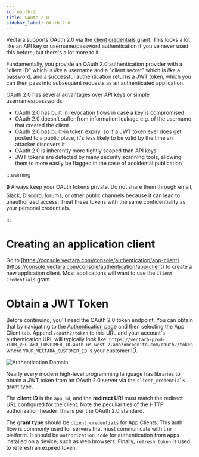 ```yaml
---
id: oauth-2
title: OAuth 2.0
sidebar_label: OAuth 2.0
---
```


Vectara supports OAuth 2.0 via the
[client credentials grant](https://oauth.net/2/grant-types/client-credentials/).
This looks a lot like an API key or username/password authentication if you've
never used this before, but there's a lot more to it.

Fundamentally, you provide an OAuth 2.0 authentication provider with a
"client ID" which is *like* a username and a "client secret" which is *like*
a password, and a successful authentication returns a
[JWT token](https://jwt.io/), which you can then pass into subsequent requests
as an authenticated application.

OAuth 2.0 has several advantages over API keys or simple usernames/passwords:
- OAuth 2.0 has built in revocation flows in case a key is compromised
- OAuth 2.0 doesn't suffer from information leakage e.g. of the username that created the client
- OAuth 2.0 has built-in token expiry, so if a JWT token ever does get posted to a public place, it's less likely to be valid by the time an attacker discovers it
- OAuth 2.0 is inherently more tightly scoped than API keys
- JWT tokens are detected by many security scanning tools, allowing them to more easily be flagged in the case of accidental publication

:::warning

:lock: Always keep your OAuth tokens private. Do not share them through email, Slack, Discord, forums, or other public channels because it can lead to unauthorized access. Treat these tokens with the same confidentiality as your personal credentials. 

:::

# Creating an application client
Go to [https://console.vectara.com/console/authentication/app-client](https://console.vectara.com/console/authentication/app-client)
to create a new application client.  Most applications will want to use the
`Client Credentials` grant.

# Obtain a JWT Token
Before continuing, you'll need the OAuth 2.0 token endpoint.  You can obtain that
by navigating to the [Authentication page](https://console.vectara.com/authentication)
and then selecting the App Client tab.  Append `/oauth2/token` to this URL and
your account's authentication URL will typically look like:
`https://vectara-prod-YOUR_VECTARA_CUSTOMER_ID.auth.us-west-2.amazoncognito.com/oauth2/token`
where `YOUR_VECTARA_CUSTOMER_ID` is your customer ID.

![Authentication Domain](/img/auth_domain.png)

Nearly every modern high-level programming language has libraries to obtain a
JWT token from an OAuth 2.0 server via the `client_credentials` grant type.

The **client ID** is the `app_id`, and the **redirect URI**
must match the redirect URL configured for the client. Note the peculiarities
of the HTTP authorization header: this is per the OAuth 2.0 standard.

The **grant type** should be `client_credentials` for App Clients. This auth
flow is commonly used for servers that must communicate with the platform. It
should be `authorization_code` for authentication from apps installed on a
device, such as web browsers. Finally, `refresh_token` is used to referesh
an expired token.